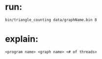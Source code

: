 # run:

```
bin/triangle_counting data/graphName.bin 8
```

# explain:

```
<program name> <graph name> <# of threads>
```
